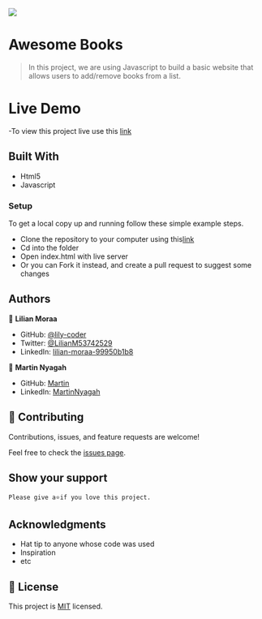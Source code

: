 ![](https://img.shields.io/badge/Microverse-blueviolet)

# Awesome Books

> In this project, we are using Javascript to build a basic website that allows users to add/remove books from a list. 

# Live Demo
-To view this project live use this [link](https://raw.githack.com/menyagah/Awesome-books/feature/index.html
)

## Built With

- Html5
- Javascript

### Setup
To get a local copy up and running follow these simple example steps.

- Clone the repository to your computer using this[link](https://github.com/menyagah/Awesome-books.git)
- Cd into the folder
- Open index.html with live server
- Or you can Fork it instead, and create a pull request to suggest some changes

## Authors

👤 **Lilian Moraa**

- GitHub: [@lily-coder](https://github.com/lily-coder/lily-coder)
- Twitter: [@LilianM53742529](https://mobile.twitter.com/LilianM53742529)
- LinkedIn: [lilian-moraa-99950b1b8](https://www.linkedin.com/in/lilian-moraa-99950b1b8)

👤 **Martin Nyagah**

- GitHub: [Martin](https://github.com/menyagah)
- LinkedIn: [MartinNyagah](https://www.linkedin.com/in/martin-nyagah-a29b8610b
)

## 🤝 Contributing

Contributions, issues, and feature requests are welcome!

Feel free to check the [issues page](../../issues/).

## Show your support

    Please give a⭐️if you love this project.
## Acknowledgments

- Hat tip to anyone whose code was used
- Inspiration
- etc

## 📝 License

This project is [MIT](./MIT.md) licensed.